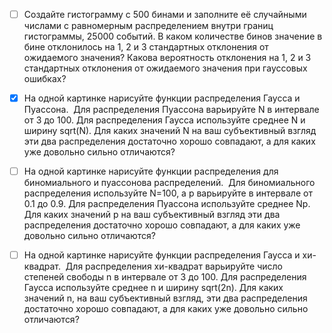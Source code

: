 - [ ] Создайте гистограмму с 500 бинами и заполните её случайными числами с равномерным распределением внутри границ гистограммы, 25000 событий. В каком количестве бинов значение в бине отклонилось на 1, 2 и 3 стандартных отклонения от ожидаемого значения? Какова вероятность отклонения на 1, 2 и 3 стандартных отклонения от ожидаемого значения при гауссовых ошибках?

- [x] На одной картинке нарисуйте функции распределения Гаусса и Пуассона.  Для распределения Пуассона варьируйте N в интервале от 3 до 100. Для распределения Гаусса используйте среднее N и ширину sqrt(N). Для каких значений N на ваш субъективный взгляд эти два распределения достаточно хорошо совпадают, а для каких уже довольно сильно отличаются?

- [ ] На одной картинке нарисуйте функции распределения для биномиального и пуассонова распределений.  Для биномиального распределения используйте N=100, а p варьируйте в интервале от 0.1 до 0.9. Для распределения Пуассона используйте среднее Np. Для каких значений p на ваш субъективный взгляд эти два распределения достаточно хорошо совпадают, а для каких уже довольно сильно отличаются?

- [ ] На одной картинке нарисуйте функции распределения Гаусса и хи-квадрат.  Для распределения хи-квадрат варьируйте число степеней свободы n в интервале от 3 до 100. Для распределения Гаусса используйте среднее n и ширину sqrt(2n). Для каких значений n, на ваш субъективный взгляд, эти два распределения достаточно хорошо совпадают, а для каких уже довольно сильно отличаются?
